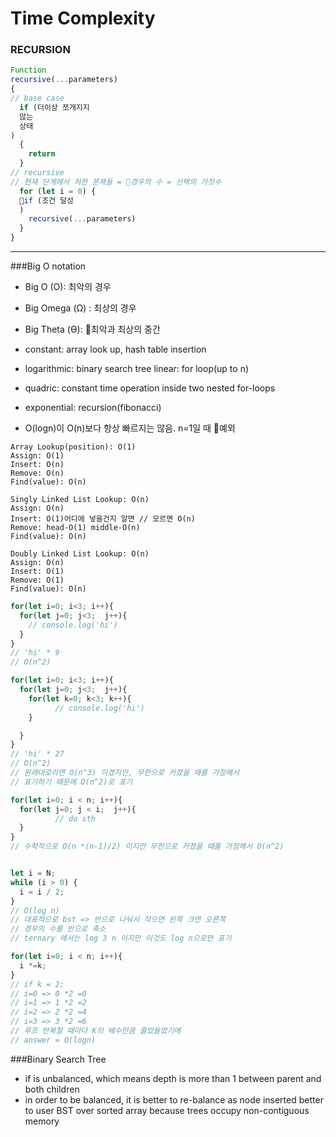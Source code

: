 # Time Complexity

### RECURSION

```js
Function
recursive(...parameters)
{
// base case
  if (더이상 쪼개지지
  않는
  상태
)
  {
    return
  }
// recursive
// 현재 단계에서 처한 문제들 = 경우의 수 = 선택의 가짓수
  for (let i = 0) {
  if (조건 달성
  )
    recursive(...parameters)
  }
}
```

---

###Big O notation
- Big O (O): 최악의 경우
- Big Omega (Ω) : 최상의 경우 
- Big Theta (Ө): 최악과 최상의 중간

- constant: array look up, hash table insertion
- logarithmic: binary search tree linear: for loop(up to n)
- quadric: constant time operation inside two nested for-loops 
- exponential: recursion(fibonacci)
- O(logn)이 O(n)보다 항상 빠르지는 않음. n=1일 때 예외

``` 
Array Lookup(position): O(1)
Assign: O(1)
Insert: O(n)
Remove: O(n)
Find(value): O(n)

Singly Linked List Lookup: O(n)
Assign: O(n)
Insert: O(1)어디에 넣을건지 알면 // 모르면 O(n)
Remove: head-O(1) middle-O(n)
Find(value): O(n)

Doubly Linked List Lookup: O(n)
Assign: O(n)
Insert: O(1)
Remove: O(1)
Find(value): O(n)

```

```js
for(let i=0; i<3; i++){
  for(let j=0; j<3;  j++){
    // console.log('hi')
  }
}
// 'hi' * 9
// O(n^2)

for(let i=0; i<3; i++){
  for(let j=0; j<3;  j++){
    for(let k=0; k<3; k++){
          // console.log('hi')
    }

  }
}
// 'hi' * 27
// O(n^2)
// 원래대로라면 O(n^3) 이겠지만, 무한으로 커졌을 때를 가정해서 
// 표기하기 때문에 O(n^2)로 표기

for(let i=0; i < n; i++){
  for(let j=0; j < i;  j++){
          // do sth
  }
}
// 수학적으로 O(n *(n-1)/2) 이지만 무한으로 커졌을 때를 가정해서 O(n^2)


let i = N;
while (i > 0) {
  i = i / 2;
}
// O(log n)
// 대표적으로 bst => 반으로 나눠서 작으면 왼쪽 크면 오른쪽 
// 경우의 수를 반으로 축소
// ternary 에서는 log 3 n 이지만 이것도 log n으로만 표기

for(let i=0; i < n; i++){
  i *=k;
}
// if k = 2;
// i=0 => 0 *2 =0
// i=1 => 1 *2 =2
// i=2 => 2 *2 =4
// i=3 => 3 *2 =6
// 루프 반복할 때마다 K의 배수만큼 줄었들었기에 
// answer = O(logn)

```
###Binary Search Tree 
- if is unbalanced, which means depth is more than 1 between parent and both children
- in order to be balanced, it is better to re-balance as node inserted better to user BST over sorted array because trees
occupy non-contiguous memory